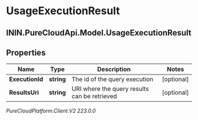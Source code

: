 # UsageExecutionResult

## ININ.PureCloudApi.Model.UsageExecutionResult

## Properties

|Name | Type | Description | Notes|
|------------ | ------------- | ------------- | -------------|
| **ExecutionId** | **string** | The id of the query execution | [optional] |
| **ResultsUri** | **string** | URI where the query results can be retrieved | [optional] |



_PureCloudPlatform.Client.V2 223.0.0_

